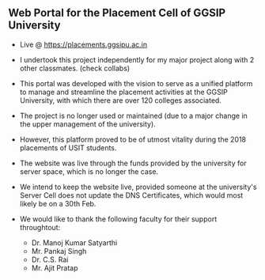 ## Web Portal for the Placement Cell of GGSIP University

- Live @ https://placements.ggsipu.ac.in

- I undertook this project independently for my major project along with 2 other classmates. (check collabs)
- This portal was developed with the vision to serve as a unified platform to manage and streamline the placement activities at the GGSIP University, with which there are over 120 colleges associated.
- The project is no longer used or maintained (due to a major change in the upper management of the university).
- However, this platform proved to be of utmost vitality during the 2018 placements of USIT students.
- The website was live through the funds provided by the university for server space, which is no longer the case.

- We intend to keep the website live, provided someone at the university's Server Cell does not update the DNS Certificates, which would most likely be on a 30th Feb.
- We would like to thank the following faculty for their support throughtout:
  - Dr. Manoj Kumar Satyarthi
  - Mr. Pankaj Singh
  - Dr. C.S. Rai
  - Mr. Ajit Pratap
